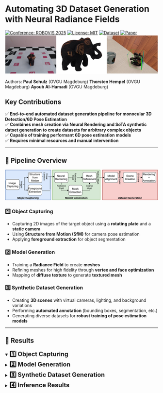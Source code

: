 # Automating 3D Dataset Generation with Neural Radiance Fields

[![Conference: ROBOVIS 2025](https://img.shields.io/badge/Conference-ROBOVIS%202025-blue.svg)](https://robovis.org)
[![License: MIT](https://img.shields.io/badge/License-MIT-green.svg)](LICENSE)
[![Dataset](https://img.shields.io/badge/Data-Download-orange)](link_to_dataset)
[![Paper](https://img.shields.io/badge/Paper-PDF-red)](link_to_paper)
![Teaser Image](figures/Teaser.png)

Authors: **Paul Schulz** (OVGU Magdeburg)   **Thorsten Hempel** (OVGU Magdeburg)   **Ayoub Al-Hamadi** (OVGU Magdeburg)  

##  Key Contributions

✅ **End-to-end automated dataset generation pipeline for monocular 3D Detection/6D Pose Estimation**  
✅ **Combines mesh creation via Neural Rendering and SoTA synthetic datset generation to create datasets for arbitrary complex objects**  
✅ **Capable of training performant 6D pose estimation models**  
✅ **Requires minimal resources and manual intervention**  

---
## 📌 Pipeline Overview
![Pipeline Image](figures/Pipeline.png)

### 1️⃣ **Object Capturing**
- Capturing 2D images of the target object using a **rotating plate** and a **static camera**  
- Using **Structure from Motion (SfM)** for camera pose estimation 
- Applying **foreground extraction** for object segmentation  

### 2️⃣ **Model Generation**
- Training a **Radiance Field** to create **meshes**  
- Refining meshes for high fidelity through **vertex and face optimization**  
- Mapping of  **diffuse texture** to generate **textured mesh** 

### 3️⃣ **Synthetic Dataset Generation**
- Creating **3D scenes** with virtual cameras, lighting, and background variations  
- Performing **automated annotation** (bounding boxes, segmentation, etc.)  
- Generating diverse datasets for **robust training of pose estimation models** 


---


## 🎯 Results

<details open>
  <summary> <span style="font-size: 20px;"><strong>  1️⃣ Object Capturing</strong></summary>



</details>

<details>
  <summary> <span style="font-size: 20px;"><strong>2️⃣ Model Generation</strong></summary>



</details>

<details>
  <summary> <span style="font-size: 20px;"><strong>3️⃣ Synthetic Dataset Generation</strong></summary>



</details>

<details>
  <summary> <span style="font-size: 20px;"><strong>4️⃣ Inference Results </strong></summary>
  <table>
  <tr>
    <td>
      <img src="figures/Elephant.gif" width="300">
    </td>
    <td>
      <img src="figures/Remote.gif" width="300">
    </td>
    <td>
      <img src="figures/Multimeter.gif" width="300">
    </td>
  </tr>
</table>
</details>





